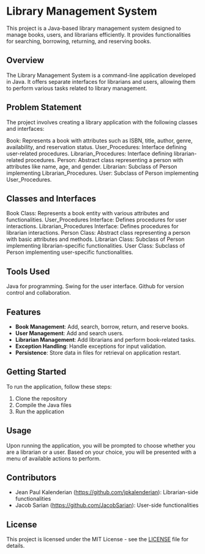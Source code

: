 # Library Management System

This project is a Java-based library management system designed to manage books, users, and librarians efficiently. It provides functionalities for searching, borrowing, returning, and reserving books.

## Overview

The Library Management System is a command-line application developed in Java. It offers separate interfaces for librarians and users, allowing them to perform various tasks related to library management.

## Problem Statement

The project involves creating a library application with the following classes and interfaces:

Book: Represents a book with attributes such as ISBN, title, author, genre, availability, and reservation status.
User_Procedures: Interface defining user-related procedures.
Librarian_Procedures: Interface defining librarian-related procedures.
Person: Abstract class representing a person with attributes like name, age, and gender.
Librarian: Subclass of Person implementing Librarian_Procedures.
User: Subclass of Person implementing User_Procedures.

## Classes and Interfaces

Book Class: Represents a book entity with various attributes and functionalities.
User_Procedures Interface: Defines procedures for user interactions.
Librarian_Procedures Interface: Defines procedures for librarian interactions.
Person Class: Abstract class representing a person with basic attributes and methods.
Librarian Class: Subclass of Person implementing librarian-specific functionalities.
User Class: Subclass of Person implementing user-specific functionalities.

## Tools Used
Java for programming.
Swing for the user interface.
Github for version control and collaboration.

## Features

- **Book Management**: Add, search, borrow, return, and reserve books.
- **User Management**: Add and search users.
- **Librarian Management**: Add librarians and perform book-related tasks.
- **Exception Handling**: Handle exceptions for input validation.
- **Persistence**: Store data in files for retrieval on application restart.

## Getting Started

To run the application, follow these steps:

1. Clone the repository
2. Compile the Java files
3. Run the application

## Usage

Upon running the application, you will be prompted to choose whether you are a librarian or a user. Based on your choice, you will be presented with a menu of available actions to perform.

## Contributors

- Jean Paul Kalenderian (https://github.com/jpkalenderian): Librarian-side functionalities
- Jacob Sarian (https://github.com/JacobSarian): User-side functionalities

## License

This project is licensed under the MIT License - see the [LICENSE](LICENSE) file for details.
